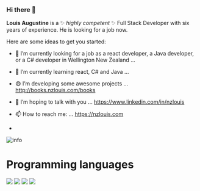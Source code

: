 ### Hi there 👋


**Louis Augustine** is a ✨ _highly competent_ ✨ Full Stack Developer with six years of experience. He is looking for a job now.

Here are some ideas to get you started:

- 🔭 I’m currently looking for a job as a react developer, a Java developer, or a C# developer in Wellington New Zealand ...
- 🌱 I’m currently learning react, C# and Java ...
- 😄 I’m developing some awesome projects ... http://books.nzlouis.com/books

- 💬 I’m hoping to talk with you ...          https://www.linkedin.com/in/nzlouis

- 📫 How to reach me: …                       https://nzlouis.com
- 



![info](https://github-readme-stats.vercel.app/api?username=LouisAugustine&show_icons=true&count_private=true&hide=prs&theme=default_repocard)

# Programming languages
[![](https://img.shields.io/badge/-Java-007396?style=flat-square&logo=java&logoColor=ffffff)](https://oracle.com)
[![](https://img.shields.io/badge/-React-007395?style=flat-square&logo=react&logoColor=61DAFB)](https://reactjs.org)
[![](https://img.shields.io/badge/-.net-007393?style=flat-square&logo=.net&logoColor=8B5DCF)](https://docs.microsoft.com)
[![](https://img.shields.io/badge/-javascript-007391?style=flat-square&logo=javascript&logoColor=ffffff)](https://javascript.com)


